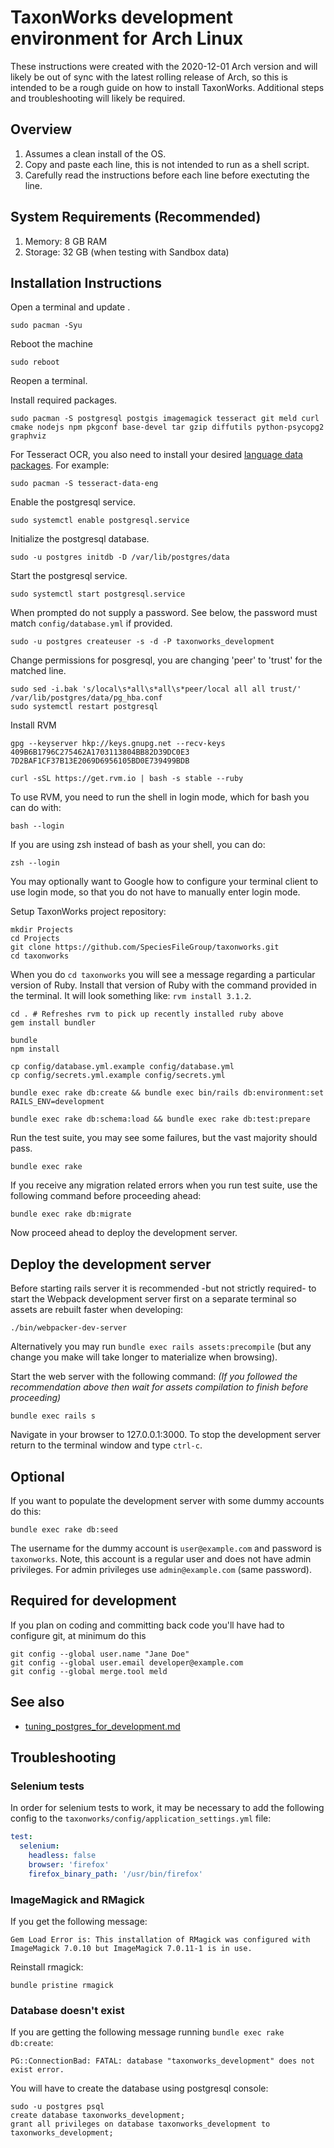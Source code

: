 TaxonWorks development environment for Arch Linux
===================================================

These instructions were created with the 2020-12-01 Arch version and will likely be out of sync with the latest rolling release of Arch, so this is intended to be a rough guide on how to install TaxonWorks. Additional steps and troubleshooting will likely be required.

Overview
--------
1. Assumes a clean install of the OS.
2. Copy and paste each line, this is not intended to run as a shell script.
3. Carefully read the instructions before each line before exectuting the line.

System Requirements (Recommended)
---------------------------------
1. Memory: 8 GB RAM
2. Storage: 32 GB (when testing with Sandbox data)

Installation Instructions
-------------------------

Open a terminal and update .
```
sudo pacman -Syu
```

Reboot the machine
```
sudo reboot
```  

Reopen a terminal.

Install required packages.
```
sudo pacman -S postgresql postgis imagemagick tesseract git meld curl cmake nodejs npm pkgconf base-devel tar gzip diffutils python-psycopg2 graphviz
```

For Tesseract OCR, you also need to install your desired [language data packages](https://www.archlinux.org/packages/?sort=&q=tesseract-data-&maintainer=&flagged=). For example:
```
sudo pacman -S tesseract-data-eng
```

Enable the postgresql service.
```
sudo systemctl enable postgresql.service
```

Initialize the postgresql database.
```
sudo -u postgres initdb -D /var/lib/postgres/data
```

Start the postgresql service.
```
sudo systemctl start postgresql.service
```

When prompted do not supply a password. See below, the password must match `config/database.yml` if provided.
```
sudo -u postgres createuser -s -d -P taxonworks_development
```

Change permissions for posgresql, you are changing 'peer' to 'trust' for the matched line.
```
sudo sed -i.bak 's/local\s*all\s*all\s*peer/local all all trust/'  /var/lib/postgres/data/pg_hba.conf
sudo systemctl restart postgresql
```

Install RVM
```
gpg --keyserver hkp://keys.gnupg.net --recv-keys 409B6B1796C275462A1703113804BB82D39DC0E3 7D2BAF1CF37B13E2069D6956105BD0E739499BDB

curl -sSL https://get.rvm.io | bash -s stable --ruby
```

To use RVM, you need to run the shell in login mode, which for bash you can do with:

```
bash --login
```

If you are using zsh instead of bash as your shell, you can do:

```
zsh --login
```

You may optionally want to Google how to configure your terminal client to use login mode, so that you do not have to manually enter login mode.


Setup TaxonWorks project repository:

```
mkdir Projects
cd Projects
git clone https://github.com/SpeciesFileGroup/taxonworks.git
cd taxonworks
```

When you do `cd taxonworks` you will see a message regarding a particular version of Ruby.  Install that version of Ruby with the command provided in the terminal. It will look something like: `rvm install 3.1.2`.

```
cd . # Refreshes rvm to pick up recently installed ruby above
gem install bundler

bundle
npm install

cp config/database.yml.example config/database.yml
cp config/secrets.yml.example config/secrets.yml

bundle exec rake db:create && bundle exec bin/rails db:environment:set RAILS_ENV=development

bundle exec rake db:schema:load && bundle exec rake db:test:prepare
```

Run the test suite, you may see some failures, but the vast majority should pass.
```
bundle exec rake
```

If you receive any migration related errors when you run test suite, use the following command before proceeding ahead:
```
bundle exec rake db:migrate
```
Now proceed ahead to deploy the development server.

Deploy the development server
------------------------------

Before starting rails server it is recommended -but not strictly required- to start the Webpack development server first on a separate terminal so assets are rebuilt faster when developing:
```
./bin/webpacker-dev-server
```
Alternatively you may run `bundle exec rails assets:precompile` (but any change you make will take longer to materialize when browsing).

Start the web server with the following command: *(If you followed the recommendation above then wait for assets compilation to finish before proceeding)*
```
bundle exec rails s
```
Navigate in your browser to 127.0.0.1:3000.  To stop the development server return to the terminal window and type `ctrl-c`.

Optional
-------- 

If you want to populate the development server with some dummy accounts do this:
```
bundle exec rake db:seed
```
The username for the dummy account is `user@example.com` and password is `taxonworks`. Note, this account is a regular user and does not have admin privileges. For admin privileges use `admin@example.com` (same password).

Required for development 
------------------------

If you plan on coding and committing back code you'll have had to configure git, at minimum do this
```
git config --global user.name "Jane Doe"
git config --global user.email developer@example.com
git config --global merge.tool meld
```

See also 
--------

* [tuning_postgres_for_development.md][1]

[1]: https://github.com/SpeciesFileGroup/install_taxonworks/blob/master/development/native/tuning_postgres_for_development.md

## Troubleshooting

### Selenium tests

In order for selenium tests to work, it may be necessary to add the following config to the `taxonworks/config/application_settings.yml` file:

```yml
test:
  selenium:
    headless: false
    browser: 'firefox'
    firefox_binary_path: '/usr/bin/firefox'
```


### ImageMagick and RMagick

If you get the following message:

```
Gem Load Error is: This installation of RMagick was configured with ImageMagick 7.0.10 but ImageMagick 7.0.11-1 is in use.
```

Reinstall rmagick:

```
bundle pristine rmagick
```

### Database doesn't exist

If you are getting the following message running `bundle exec rake db:create`:

```
PG::ConnectionBad: FATAL: database "taxonworks_development" does not exist error.
```

You will have to create the database using postgresql console:

```
sudo -u postgres psql
create database taxonworks_development;
grant all privileges on database taxonworks_development to taxonworks_development;
```
